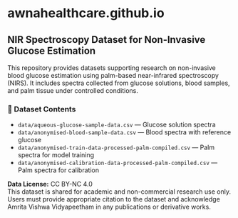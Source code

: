 # awnahealthcare.github.io

## NIR Spectroscopy Dataset for Non-Invasive Glucose Estimation

This repository provides datasets supporting research on non-invasive blood glucose estimation using palm-based near-infrared spectroscopy (NIRS). It includes spectra collected from glucose solutions, blood samples, and palm tissue under controlled conditions.

### 📁 Dataset Contents
- `data/aqueous-glucose-sample-data.csv` — Glucose solution spectra
- `data/anonymised-blood-sample-data.csv` — Blood spectra with reference glucose
- `data/anonymised-train-data-processed-palm-compiled.csv` — Palm spectra for model training
- `data/anonymised-calibration-data-processed-palm-compiled.csv` — Palm spectra for calibration

**Data License:** CC BY-NC 4.0  
This dataset is shared for academic and non-commercial research use only.  
Users must provide appropriate citation to the dataset and acknowledge Amrita Vishwa Vidyapeetham in any publications or derivative works.
